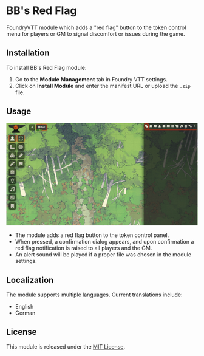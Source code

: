 # BB's Red Flag

FoundryVTT module which adds a "red flag" button to the token control menu for players or GM to signal discomfort or issues during the game.

## Installation

To install BB's Red Flag module:

1. Go to the **Module Management** tab in Foundry VTT settings.
2. Click on **Install Module** and enter the manifest URL or upload the `.zip` file.

## Usage

![BB-RedFlag](screenshots/demo.gif)

-   The module adds a red flag button to the token control panel.
-   When pressed, a confirmation dialog appears, and upon confirmation a red flag notification is raised to all players and the GM.
-   An alert sound will be played if a proper file was chosen in the module settings.

## Localization

The module supports multiple languages. Current translations include:

-   English
-   German

## License

This module is released under the [MIT License](LICENSE).
